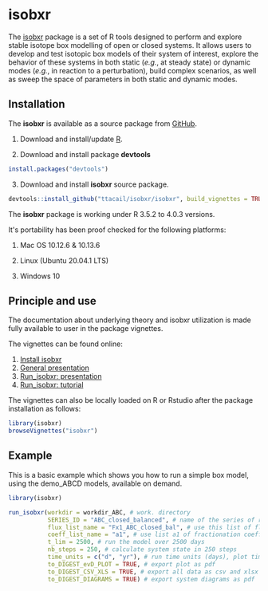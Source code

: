 # isobxr

<!-- badges: start -->
<!-- badges: end -->

The [isobxr](https://ttacail.github.io/isobxr/) package is a set of R tools designed to perform and explore stable isotope box
modelling of open or closed systems.
It allows users to develop and test isotopic box models of their system of interest, explore the behavior of these systems
in both static (*e.g.*, at steady state) or dynamic modes (*e.g.*, in reaction to a perturbation), build complex scenarios, 
as well as sweep the space of parameters in both static and dynamic modes.

## Installation

The **isobxr** is available as a source package from [GitHub](https://github.com/).

1. Download and install/update [R](https://cran.r-project.org/).

2. Download and install package **devtools**

``` r
install.packages("devtools")
```

3. Download and install **isobxr** source package.

``` r
devtools::install_github("ttacail/isobxr/isobxr", build_vignettes = TRUE) # FALSE if no pandoc/Rstudio 
```

The **isobxr** package is working under R 3.5.2 to 4.0.3 versions.

It's portability has been proof checked for the following platforms: 

1. Mac OS 10.12.6 & 10.13.6

2. Linux (Ubuntu 20.04.1 LTS)

3. Windows 10

## Principle and use

The documentation about underlying theory and isobxr utilization is made fully available to user in the package vignettes.

The vignettes can be found online: 

1. [Install isobxr](https://ttacail.github.io/isobxr/articles/vgn_01_Installation.html)
2. [General presentation](https://ttacail.github.io/isobxr/articles/vgn_02_General_presentation.html)
3. [Run_isobxr: presentation](https://ttacail.github.io/isobxr/articles/vgn_03_Run_isobxr_presentation.html)
4. [Run_isobxr: tutorial](https://ttacail.github.io/isobxr/articles/vgn_04_Run_isobxr_tutorial.html)

The vignettes can also be locally loaded on R or Rstudio after the package installation as follows:
``` r
library(isobxr)
browseVignettes("isobxr")
```

## Example
This is a basic example which shows you how to run a simple box model, using the demo_ABCD models, available on demand.

``` r
library(isobxr)

run_isobxr(workdir = workdir_ABC, # work. directory
           SERIES_ID = "ABC_closed_balanced", # name of the series of runs
           flux_list_name = "Fx1_ABC_closed_bal", # use this list of fluxes/sizes
           coeff_list_name = "a1", # use list a1 of fractionation coeffs.
           t_lim = 2500, # run the model over 2500 days
           nb_steps = 250, # calculate system state in 250 steps
           time_units = c("d", "yr"), # run time units (days), plot time units (years)
           to_DIGEST_evD_PLOT = TRUE, # export plot as pdf
           to_DIGEST_CSV_XLS = TRUE, # export all data as csv and xlsx
           to_DIGEST_DIAGRAMS = TRUE) # export system diagrams as pdf
```

